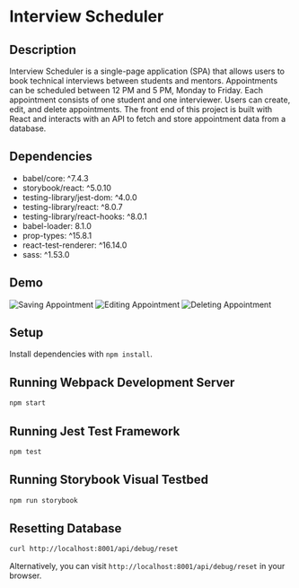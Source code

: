# Interview Scheduler

## Description 

Interview Scheduler is a single-page application (SPA) that allows users to book technical interviews between students and mentors. Appointments can be scheduled between 12 PM and 5 PM, Monday to Friday. Each appointment consists of one student and one interviewer. Users can create, edit, and delete appointments. The front end of this project is built with React and interacts with an API to fetch and store appointment data from a database.

## Dependencies
- babel/core: ^7.4.3
- storybook/react: ^5.0.10
- testing-library/jest-dom: ^4.0.0
- testing-library/react: ^8.0.7
- testing-library/react-hooks: ^8.0.1
- babel-loader: 8.1.0
- prop-types: ^15.8.1
- react-test-renderer: ^16.14.0
- sass: ^1.53.0

## Demo

![Saving Appointment](image-url)
![Editing Appointment](image-url)
![Deleting Appointment](image-url)

## Setup

Install dependencies with `npm install`.

## Running Webpack Development Server

```sh
npm start
```

## Running Jest Test Framework

```sh
npm test
```

## Running Storybook Visual Testbed

```sh
npm run storybook
```

## Resetting Database

```sh
curl http://localhost:8001/api/debug/reset
```
Alternatively, you can visit `http://localhost:8001/api/debug/reset` in your browser.